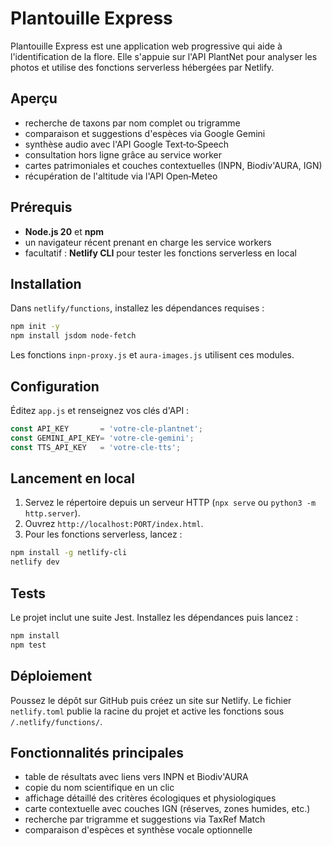 # Plantouille Express

Plantouille Express est une application web progressive qui aide à l'identification de la flore. Elle s'appuie sur l'API PlantNet pour analyser les photos et utilise des fonctions serverless hébergées par Netlify.

## Aperçu

- recherche de taxons par nom complet ou trigramme
- comparaison et suggestions d'espèces via Google Gemini
- synthèse audio avec l'API Google Text‑to‑Speech
- consultation hors ligne grâce au service worker
- cartes patrimoniales et couches contextuelles (INPN, Biodiv'AURA, IGN)
- récupération de l'altitude via l'API Open‑Meteo

## Prérequis

- **Node.js 20** et **npm**
- un navigateur récent prenant en charge les service workers
- facultatif : **Netlify CLI** pour tester les fonctions serverless en local

## Installation

Dans `netlify/functions`, installez les dépendances requises :

```bash
npm init -y
npm install jsdom node-fetch
```

Les fonctions `inpn-proxy.js` et `aura-images.js` utilisent ces modules.

## Configuration

Éditez `app.js` et renseignez vos clés d'API :

```javascript
const API_KEY       = 'votre-cle-plantnet';
const GEMINI_API_KEY= 'votre-cle-gemini';
const TTS_API_KEY   = 'votre-cle-tts';
```

## Lancement en local

1. Servez le répertoire depuis un serveur HTTP (`npx serve` ou `python3 -m http.server`).
2. Ouvrez `http://localhost:PORT/index.html`.
3. Pour les fonctions serverless, lancez :

```bash
npm install -g netlify-cli
netlify dev
```

## Tests

Le projet inclut une suite Jest. Installez les dépendances puis lancez :

```bash
npm install
npm test
```

## Déploiement

Poussez le dépôt sur GitHub puis créez un site sur Netlify. Le fichier `netlify.toml` publie la racine du projet et active les fonctions sous `/.netlify/functions/`.

## Fonctionnalités principales

- table de résultats avec liens vers INPN et Biodiv'AURA
- copie du nom scientifique en un clic
- affichage détaillé des critères écologiques et physiologiques
- carte contextuelle avec couches IGN (réserves, zones humides, etc.)
- recherche par trigramme et suggestions via TaxRef Match
- comparaison d'espèces et synthèse vocale optionnelle

